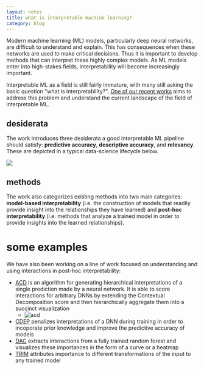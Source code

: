 ```yaml
---
layout: notes
title: what is interpretable machine learning?
category: blog
---
```



Modern machine learning (ML) models, particularly deep neural networks, are difficult to understand and explain. This has consequences when these networks are used to make critical decisions. Thus it is important to develop methods that can interpret these highly complex models. As ML models enter into high-stakes fields, interpretability will become increasingly important. 

Interpretable ML as a field is still fairly immature, with many still asking the basic question "what is interpretability?". [One of our recent works](https://arxiv.org/abs/1901.04592) aims to address this problem and understand the current landscape of the field of interpretable ML.

## desiderata

The work introduces three desiderata a good interpretable ML pipeline should satisfy: **predictive accuracy**, **descriptive accuracy**, and **relevancy**. These are depicted in a typical data-science lifecycle below.

![](assets/fig1.png)

## methods

The work also categorizes existing methods into two main categories: **model-based interpretability** (i.e. the construction of models that readily provide insight into the relationships they have learned) and **post-hoc interpretability** (i.e. methods that analyze a trained model in order to provide insights into the learned relationships).

# some examples

We have also been working on a line of work focused on understanding and using interactions in post-hoc interpretability: 

- [ACD](https://openreview.net/pdf?id=SkEqro0ctQ) is an algorithm for generating hierarchical interpretations of a single prediction made by a neural network. It is able to score interactions for arbitrary DNNs by extending the Contextual Decomposition score and then hierarchically aggregate them into a succinct visualization
  - ![acd](assets/acd.png)
- [CDEP](https://arxiv.org/abs/1909.13584) penalizes interpretations of a DNN during training in order to incoporate prior knowledge and improve the predictive accuracy of models
- [DAC](https://arxiv.org/abs/1905.07631) extracts interactions from a fully trained random forest and visualizes these importances in the form of a curve or a heatmap
- [TRIM](https://arxiv.org/abs/2003.01926) attributes importance to different transformations of the input to any trained model